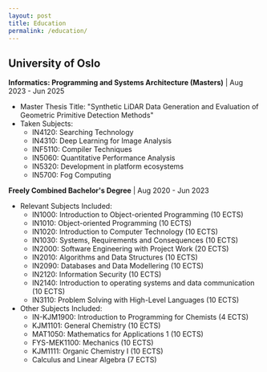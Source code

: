 ```yaml
---
layout: post
title: Education
permalink: /education/
---
```


## University of Oslo
**Informatics: Programming and Systems Architecture (Masters)** | Aug 2023 - Jun 2025
* Master Thesis Title: "Synthetic LiDAR Data Generation and Evaluation of Geometric Primitive Detection Methods"
* Taken Subjects:
    * IN4120: Searching Technology
    * IN4310: Deep Learning for Image Analysis
    * INF5110: Compiler Techniques
    * IN5060: Quantitative Performance Analysis
    * IN5320: Development in platform ecosystems
    * IN5700: Fog Computing

**Freely Combined Bachelor's Degree** | Aug 2020 - Jun 2023
* Relevant Subjects Included:
    * IN1000: Introduction to Object-oriented Programming (10 ECTS)
    * IN1010: Object-oriented Programming (10 ECTS)
    * IN1020: Introduction to Computer Technology (10 ECTS)
    * IN1030: Systems, Requirements and Consequences (10 ECTS)
    * IN2000: Software Engineering with Project Work (20 ECTS)
    * IN2010: Algorithms and Data Structures (10 ECTS)
    * IN2090: Databases and Data Modellering (10 ECTS)
    * IN2120: Information Security (10 ECTS)
    * IN2140: Introduction to operating systems and data communication (10 ECTS)
    * IN3110: Problem Solving with High-Level Languages (10 ECTS)
* Other Subjects Included:
    * IN-KJM1900: Introduction to Programming for Chemists (4 ECTS)
    * KJM1101: General Chemistry (10 ECTS)
    * MAT1050: Mathematics for Applications 1 (10 ECTS)
    * FYS-MEK1100: Mechanics (10 ECTS)
    * KJM1111: Organic Chemistry I (10 ECTS)
    * Calculus and Linear Algebra (7 ECTS)
